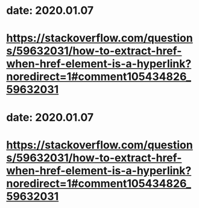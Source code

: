 # date: 2020.01.07
# https://stackoverflow.com/questions/59632031/how-to-extract-href-when-href-element-is-a-hyperlink?noredirect=1#comment105434826_59632031
# date: 2020.01.07
# https://stackoverflow.com/questions/59632031/how-to-extract-href-when-href-element-is-a-hyperlink?noredirect=1#comment105434826_59632031
